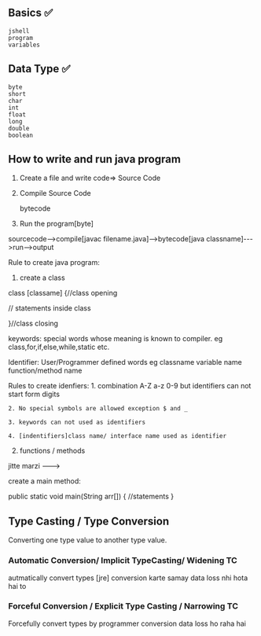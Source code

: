## Basics ✅
    jshell
    program
    variables
    

## Data Type ✅
    byte
    short
    char
    int 
    float
    long
    double
    boolean

## How to write and run java program
1. Create a file and write code=> Source Code

2. Compile Source Code

    bytecode

3. Run the program[byte]

sourcecode-->compile[javac filename.java]-->bytecode[java classname]--->run-->output



Rule to create java program:

1. create a class

class [classame]
{//class opening

// statements inside class

}//class closing 

keywords: special words whose meaning is known to compiler.
eg 
class,for,if,else,while,static etc.

Identifier: User/Programmer defined words
eg 
    classname
    variable name
    function/method name

Rules to create idenfiers:
    1. combination 
    A-Z
    a-z
    0-9
    but identifiers can not start form digits

    2. No special symbols are allowed exception $ and _

    3. keywords can not used as identifiers

    4. [indentifiers]class name/ interface name used as identifier


2. functions /  methods 

jitte marzi ---> 

create a main method:

public static void main(String arr[])
{
    //statements
}

## Type Casting / Type Conversion
Converting one type value to another type value.

### Automatic Conversion/ Implicit TypeCasting/ Widening TC
autmatically convert types [jre]
conversion karte samay data loss nhi hota hai to 

### Forceful Conversion / Explicit Type Casting / Narrowing TC
Forcefully convert types by programmer
conversion data loss ho raha hai 




